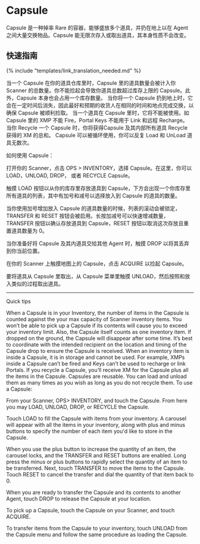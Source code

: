 # Capsule

Capsule 是一种掉率 Rare 的容器，能够盛放多个道具，并扔在地上以在 Agent 之间大量交换物品。Capsule 能无限次存入或取出道具，其本身性质不会改变。

## 快速指南

{% include "templates/link_translation_needed.md" %}

当一个 Capsule 在你的道具仓库里时，Capsule 里的道具数量会被计入你 Scanner 的总数量。你不能捡起会导致你道具总数超过库存上限的 Capsule。此外，Capsule 本身也会占用一个库存数量。
当你将一个 Capsule 扔到地上时，它会在一定时间后消失，因此最好和预期的收货人在相同的时间和地点完成交换，以确保 Capsule 被顺利捡取。
当一个道具在 Capsule 里时，它将不能被使用。如 Capsule 里的 XMP 不能 Fire，Portal Keys 不能用于 Link 和远程 Recharge。
当你 Recycle 一个 Capsule 时，你将获得Capsule 及其内部所有道具 Recycle 获得的 XM 的总和。
Capsule 可以被循环使用，你可以反复 Load 和 UnLoad 道具无数次。

如何使用 Capsule：

打开你的 Scanner，点击 OPS > INVENTORY，选择 Capsule。在这里，你可以 LOAD，UNLOAD, DROP， 或者 RECYCLE Capsule。

触摸 LOAD 按钮以从你的库存里存放道具到 Capsule，下方会出现一个你库存里所有道具的列表，其中有加号和减号以选择放入到 Capsule 的道具的数量。

当你使用加号增加放入 Capsule 的道具数量的时候，列表的滚动会被锁定，TRANSFER 和 RESET 按钮会被启用。长按加减号可以快速增减数量，TRANSFER 按钮以确认存放道具到 Capsule，RESET 按钮以取消这次存放且重置道具数量为 0。

当你准备好将 Capsule 及其内道具交给其他 Agent 时，触摸 DROP 以将其丢弃到你当前位置。

在你的 Scanner 上触摸地图上的 Capsule，点击 ACQUIRE 以捡起 Capsule。

要将道具从 Capsule 里取出，从 Capsule 菜单里触摸 UNLOAD，然后按照和放入类似的过程取出道具。

------------------------

Quick tips

When a Capsule is in your Inventory, the number of items in the Capsule is counted against the your max capacity of Scanner inventory items. You won’t be able to pick up a Capsule if its contents will cause you to exceed your inventory limit. Also, the Capsule itself counts as one inventory item.
If dropped on the ground, the Capsule will disappear after some time. It’s best to coordinate with the intended recipient on the location and timing of the Capsule drop to ensure the Capsule is received.
When an inventory item is inside a Capsule, it is in storage and cannot be used. For example, XMPs inside a Capsule can’t be fired and Keys can’t be used to recharge or link Portals.
If you recycle a Capsule, you’ll receive XM for the Capsule plus all the items in the Capsule.
Capsules are reusable. You can load and unload them as many times as you wish as long as you do not recycle them.
To use a Capsule:

From your Scanner, OPS> INVENTORY, and touch the Capsule. From here you may LOAD, UNLOAD, DROP, or RECYCLE the Capsule.


Touch LOAD to fill the Capsule with items from your inventory. A carousel will appear with all the items in your inventory, along with plus and minus buttons to specify the number of each item you'd like to store in the Capsule.


When you use the plus button to increase the quantity of an item, the carousel locks, and the TRANSFER and RESET buttons are enabled. Long press the minus or plus buttons to rapidly select the quantity of an item to be transferred. Next, touch TRANSFER to move the items to the Capsule. Touch RESET to cancel the transfer and dial the quantity of that item back to 0.


When you are ready to transfer the Capsule and its contents to another Agent, touch DROP to release the Capsule at your location.


To pick up a Capsule, touch the Capsule on your Scanner, and touch ACQUIRE.


To transfer items from the Capsule to your inventory, touch UNLOAD from the Capsule menu and follow the same procedure as loading the Capsule.

